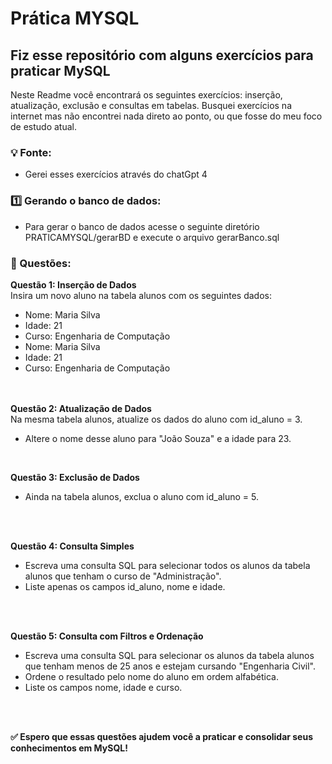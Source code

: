 # Prática MYSQL
## Fiz esse repositório com alguns exercícios para praticar MySQL
Neste Readme você encontrará os seguintes exercícios: inserção, atualização, exclusão e consultas em tabelas.
Busquei exercícios na internet mas não encontrei nada direto ao ponto, ou que fosse do meu foco de estudo atual.


### :bulb: Fonte:
- Gerei esses exercícios através do chatGpt 4

### :one: Gerando o banco de dados:
- Para gerar o banco de dados acesse o seguinte diretório PRATICAMYSQL/gerarBD e execute o arquivo gerarBanco.sql

###  :round_pushpin: Questões:
**Questão 1: Inserção de Dados**  
    Insira um novo aluno na tabela alunos com os seguintes dados:

* Nome: Maria Silva
* Idade: 21
* Curso: Engenharia de Computação
* Nome: Maria Silva
* Idade: 21
* Curso: Engenharia de Computação  
<br><br>

**Questão 2: Atualização de Dados**  
Na mesma tabela alunos, atualize os dados do aluno com id_aluno = 3.
* Altere o nome desse aluno para "João Souza" e a idade para 23.

<br>

**Questão 3: Exclusão de Dados**  
* Ainda na tabela alunos, exclua o aluno com id_aluno = 5.
<br>
<br>

**Questão 4: Consulta Simples**
* Escreva uma consulta SQL para selecionar todos os alunos da tabela alunos que tenham o curso de "Administração". 
* Liste apenas os campos id_aluno, nome e idade.
<br>
<br>
  
**Questão 5: Consulta com Filtros e Ordenação**  
* Escreva uma consulta SQL para selecionar os alunos da tabela alunos que tenham menos de 25 anos e estejam cursando "Engenharia Civil". 
* Ordene o resultado pelo nome do aluno em ordem alfabética. 
* Liste os campos nome, idade e curso.


<br><br>

**:white_check_mark: Espero que essas questões ajudem você a praticar e consolidar seus conhecimentos em MySQL!**